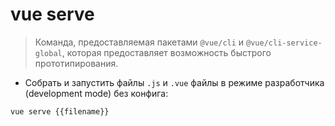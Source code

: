 # vue serve

> Команда, предоставляемая пакетами `@vue/cli` и `@vue/cli-service-global`, которая предоставляет возможность быстрого прототипирования.

- Собрать и запустить файлы `.js` и `.vue` файлы в режиме разработчика (development mode) без конфига:

`vue serve {{filename}}`
